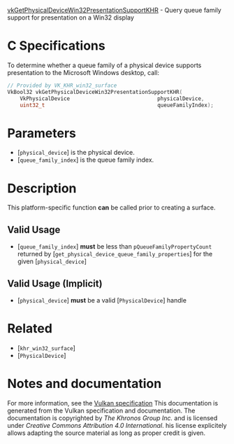 [vkGetPhysicalDeviceWin32PresentationSupportKHR](https://www.khronos.org/registry/vulkan/specs/1.3-extensions/man/html/vkGetPhysicalDeviceWin32PresentationSupportKHR.html) - Query queue family support for presentation on a Win32 display

# C Specifications
To determine whether a queue family of a physical device supports
presentation to the Microsoft Windows desktop, call:
```c
// Provided by VK_KHR_win32_surface
VkBool32 vkGetPhysicalDeviceWin32PresentationSupportKHR(
    VkPhysicalDevice                            physicalDevice,
    uint32_t                                    queueFamilyIndex);
```

# Parameters
- [`physical_device`] is the physical device.
- [`queue_family_index`] is the queue family index.

# Description
This platform-specific function  **can**  be called prior to creating a surface.
## Valid Usage
-  [`queue_family_index`] **must**  be less than `pQueueFamilyPropertyCount` returned by [`get_physical_device_queue_family_properties`] for the given [`physical_device`]

## Valid Usage (Implicit)
-  [`physical_device`] **must**  be a valid [`PhysicalDevice`] handle

# Related
- [`khr_win32_surface`]
- [`PhysicalDevice`]

# Notes and documentation
For more information, see the [Vulkan specification](https://www.khronos.org/registry/vulkan/specs/1.3-extensions/html/vkspec.html)
This documentation is generated from the Vulkan specification and documentation.
The documentation is copyrighted by *The Khronos Group Inc.* and is licensed under *Creative Commons Attribution 4.0 International*.
his license explicitely allows adapting the source material as long as proper credit is given.
        